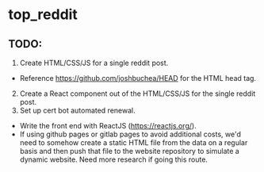 # top_reddit

## TODO:
1. Create HTML/CSS/JS for a single reddit post.  
  * Reference https://github.com/joshbuchea/HEAD for the HTML head tag.
2. Create a React component out of the HTML/CSS/JS for the single reddit post.
3. Set up cert bot automated renewal.

* Write the front end with ReactJS (https://reactjs.org/).
* If using github pages or gitlab pages to avoid additional costs, we'd need to somehow create a static HTML file from the data on a regular basis and then push that file to the website repository to simulate a dynamic website. Need more research if going this route.
